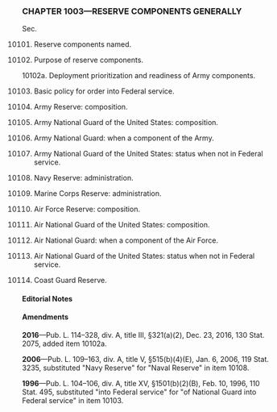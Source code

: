 ### **CHAPTER 1003—RESERVE COMPONENTS GENERALLY** ###

Sec.

10101. Reserve components named.

10102. Purpose of reserve components.

10102a. Deployment prioritization and readiness of Army components.

10103. Basic policy for order into Federal service.

10104. Army Reserve: composition.

10105. Army National Guard of the United States: composition.

10106. Army National Guard: when a component of the Army.

10107. Army National Guard of the United States: status when not in Federal service.

10108. Navy Reserve: administration.

10109. Marine Corps Reserve: administration.

10110. Air Force Reserve: composition.

10111. Air National Guard of the United States: composition.

10112. Air National Guard: when a component of the Air Force.

10113. Air National Guard of the United States: status when not in Federal service.

10114. Coast Guard Reserve.

#### **Editorial Notes** ####

#### Amendments ####

**2016**—Pub. L. 114–328, div. A, title III, §321(a)(2), Dec. 23, 2016, 130 Stat. 2075, added item 10102a.

**2006**—Pub. L. 109–163, div. A, title V, §515(b)(4)(E), Jan. 6, 2006, 119 Stat. 3235, substituted "Navy Reserve" for "Naval Reserve" in item 10108.

**1996**—Pub. L. 104–106, div. A, title XV, §1501(b)(2)(B), Feb. 10, 1996, 110 Stat. 495, substituted "into Federal service" for "of National Guard into Federal service" in item 10103.